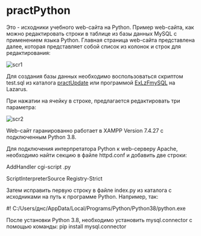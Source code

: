# practPython 
Это - исходники учебного web-сайта на Python. Пример web-сайта, как можно редактировать строки в таблице из базы данных MySQL с применением языка Python.
Главная страница web-сайта представлена далее, которая представляет собой список из колонок и строк для редактирования:

![scr1](https://user-images.githubusercontent.com/10297748/184474152-c0211202-ca8b-4194-9a3f-010b499bb135.png)


Для создания базы данных необходимо воспользоваться скриптом test.sql из каталога [practUpdate](https://github.com/alex1543/practUpdate)
или программой [ExLzFmySQL](https://github.com/alex1543/ExLzFmySQL) на Lazarus.

При нажатии на ячейку в строке, предлагается редактировать три параметра:

![scr2](https://user-images.githubusercontent.com/10297748/184474156-aba1c1a1-1dce-4cd6-b574-60eabd133d90.png)


Web-сайт гаранированно работает в XAMPP Version 7.4.27 с подключенным Python 3.8.

Для подключения интерпретатора Python к web-серверу Apache, необходимо найти секцию <IfModule mime_module> в файле httpd.conf и добавить две строки:
  
  AddHandler cgi-script .py
  
  ScriptInterpreterSource Registry-Strict
  
Затем исправить первую строку в файле index.py из каталога с исходниками на путь к программе Python. Например, так:
  
  #! C:/Users/днс/AppData/Local/Programs/Python/Python38/python.exe

После установки Python 3.8, необходимо установить mysql.connector с помощью команды: pip install mysql.connector
  
  
